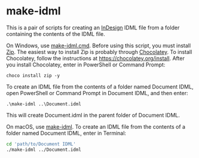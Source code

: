 # make-idml

This is a pair of scripts for creating an
[InDesign](https://www.adobe.com/products/indesign.html) IDML file from a folder
containing the contents of the IDML file.

On Windows, use [make-idml.cmd](make-idml.cmd). Before using this script, you
must install [Zip](http://www.info-zip.org/Zip.html). The easiest way to install
Zip is probably through [Chocolatey](https://chocolatey.org). To install
Chocolatey, follow the instructions at https://chocolatey.org/install. After you
install Chocolatey, enter in PowerShell or Command Prompt:

```
choco install zip -y
```

To create an IDML file from the contents of a folder named Document IDML, open
PowerShell or Command Prompt in Document IDML, and then enter:

```
.\make-idml ..\Document.idml
```

This will create Document.idml in the parent folder of Document IDML.

On macOS, use [make-idml](make-idml). To create an IDML file from the contents
of a folder named Document IDML, enter in Terminal:

```sh
cd 'path/to/Document IDML'
./make-idml ../Document.idml
```
